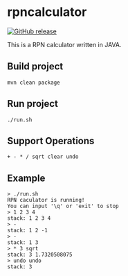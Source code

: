 # rpncalculator
[![GitHub release](https://img.shields.io/badge/release-download-orange.svg)](https://github.com/abtqian/rpncalculator/releases/tag/v1.0.0)

This is a RPN calculator written in JAVA.

## Build project
```
mvn clean package
```

## Run project
```
./run.sh
```

## Support Operations
```
+ - * / sqrt clear undo
```

## Example
```
> ./run.sh 
RPN caculator is running!
You can input '\q' or 'exit' to stop
> 1 2 3 4
stack: 1 2 3 4 
> -    
stack: 1 2 -1 
> -
stack: 1 3 
> * 3 sqrt
stack: 3 1.7320508075
> undo undo
stack: 3 
```
